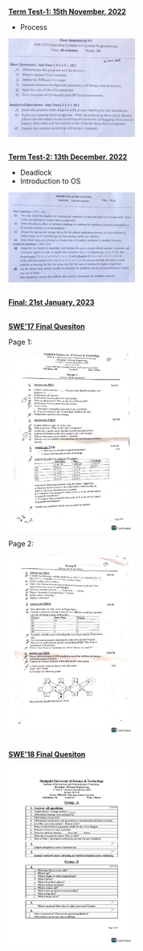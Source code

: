 <b><u>Term Test-1: 15th November, 2022</u></b>

- Process

<img src = "Question/TT1.jpeg" alt = "TT1 Question" align = "center" width="50%">

<br><b><u>Term Test-2: 13th December, 2022</u></b>

- Deadlock
- Introduction to OS

<img src = "Question/TT2.jpeg" alt = "TT2 Question" align = "center" width="50%">

<br><b><u>Final: 21st January, 2023</u></b>

<br><b><u>SWE'17 Final Quesiton</u></b>

Page 1:

<img src = "Question/Final_SWE17_Page1.jpg" alt = "SWE'17 Final Question - Page 1" align = "center" width="50%">

Page 2:

<img src = "Question/Final_SWE17_Page2.jpg" alt = "SWE'17 Final Question - Page 2" align = "center" width="50%">

<br><b><u>SWE'18 Final Quesiton</u></b>

<img src = "Question/Final_SWE18.jpg" alt = "SWE'18 Final Question" align = "center" width="50%">